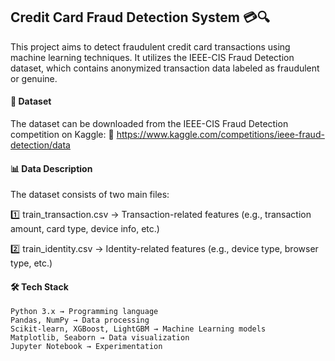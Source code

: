 ## Credit Card Fraud Detection System 💳🔍

This project aims to detect fraudulent credit card transactions using machine learning techniques. It utilizes the IEEE-CIS Fraud Detection dataset, which contains anonymized transaction data labeled as fraudulent or genuine.

#### 📌 Dataset
The dataset can be downloaded from the IEEE-CIS Fraud Detection competition on Kaggle:
🔗 https://www.kaggle.com/competitions/ieee-fraud-detection/data

#### 📊 Data Description
The dataset consists of two main files:

1️⃣ train_transaction.csv → Transaction-related features (e.g., transaction amount, card type, device info, etc.)

2️⃣ train_identity.csv → Identity-related features (e.g., device type, browser type, etc.)

#### 🛠️ Tech Stack
```
Python 3.x → Programming language
Pandas, NumPy → Data processing
Scikit-learn, XGBoost, LightGBM → Machine Learning models
Matplotlib, Seaborn → Data visualization
Jupyter Notebook → Experimentation
```

